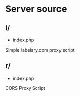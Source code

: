 # Server source

## l/

- index.php

Simple labelary.com proxy script

## r/

- index.php

CORS Proxy Script